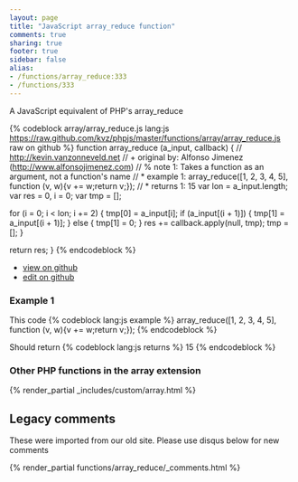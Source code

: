 ```yaml
---
layout: page
title: "JavaScript array_reduce function"
comments: true
sharing: true
footer: true
sidebar: false
alias:
- /functions/array_reduce:333
- /functions/333
---
```

<!-- Generated by Rakefile:build -->
A JavaScript equivalent of PHP's array_reduce

{% codeblock array/array_reduce.js lang:js https://raw.github.com/kvz/phpjs/master/functions/array/array_reduce.js raw on github %}
function array_reduce (a_input, callback) {
  // http://kevin.vanzonneveld.net
  // +   original by: Alfonso Jimenez (http://www.alfonsojimenez.com)
  // %        note 1: Takes a function as an argument, not a function's name
  // *     example 1: array_reduce([1, 2, 3, 4, 5], function (v, w){v += w;return v;});
  // *     returns 1: 15
  var lon = a_input.length;
  var res = 0,
    i = 0;
  var tmp = [];


  for (i = 0; i < lon; i += 2) {
    tmp[0] = a_input[i];
    if (a_input[(i + 1)]) {
      tmp[1] = a_input[(i + 1)];
    } else {
      tmp[1] = 0;
    }
    res += callback.apply(null, tmp);
    tmp = [];
  }

  return res;
}
{% endcodeblock %}

 - [view on github](https://github.com/kvz/phpjs/blob/master/functions/array/array_reduce.js)
 - [edit on github](https://github.com/kvz/phpjs/edit/master/functions/array/array_reduce.js)

### Example 1
This code
{% codeblock lang:js example %}
array_reduce([1, 2, 3, 4, 5], function (v, w){v += w;return v;});
{% endcodeblock %}

Should return
{% codeblock lang:js returns %}
15
{% endcodeblock %}


### Other PHP functions in the array extension
{% render_partial _includes/custom/array.html %}
## Legacy comments
These were imported from our old site. Please use disqus below for new comments
<div style="overflow-y: scroll; max-height: 500px;">
{% render_partial functions/array_reduce/_comments.html %}
</div>
